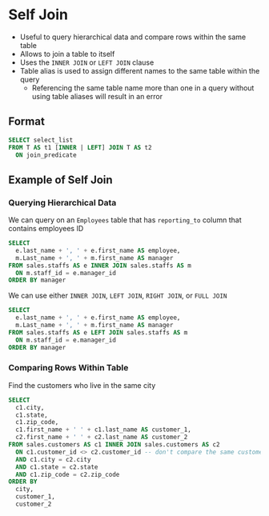 # Self Join

- Useful to query hierarchical data and compare rows within the same table
- Allows to join a table to itself
- Uses the `INNER JOIN` or `LEFT JOIN` clause
- Table alias is used to assign different names to the same table within the query
  - Referencing the same table name more than one in a query without using table aliases will result in an error

## Format

```sql
SELECT select_list
FROM T AS t1 [INNER | LEFT] JOIN T AS t2 
  ON join_predicate
```

## Example of Self Join

### Querying Hierarchical Data

We can query on an `Employees` table that has `reporting_to` column that contains employees ID

```sql
SELECT
  e.last_name + ', ' + e.first_name AS employee,
  m.Last_name + ', ' + m.first_name AS manager
FROM sales.staffs AS e INNER JOIN sales.staffs AS m 
  ON m.staff_id = e.manager_id
ORDER BY manager
```

We can use either `INNER JOIN`, `LEFT JOIN`, `RIGHT JOIN`, or `FULL JOIN`

```sql
SELECT
  e.last_name + ', ' + e.first_name AS employee,
  m.Last_name + ', ' + m.first_name AS manager
FROM sales.staffs AS e LEFT JOIN sales.staffs AS m 
  ON m.staff_id = e.manager_id
ORDER BY manager
```

### Comparing Rows Within Table

Find the customers who live in the same city

```sql
SELECT
  c1.city,
  c1.state,
  c1.zip_code,
  c1.first_name + ' ' + c1.last_name AS customer_1,
  c2.first_name + ' ' + c2.last_name AS customer_2
FROM sales.customers AS c1 INNER JOIN sales.customers AS c2 
  ON c1.customer_id <> c2.customer_id -- don't compare the same customer: Or use > for less duplicates
  AND c1.city = c2.city
  AND c1.state = c2.state
  AND c1.zip_code = c2.zip_code
ORDER BY
  city,
  customer_1,
  customer_2
```
